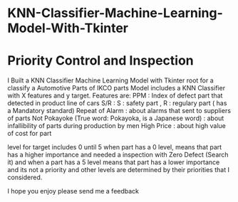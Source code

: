 # KNN-Classifier-Machine-Learning-Model-With-Tkinter
# Priority Control and Inspection

I Built a KNN Classifier Machine Learning Model with Tkinter root for a classify a Automotive Parts of IKCO parts
Model includes a KNN Classifier with X features and y target.
Features are:
PPM : Index of defect part that detected in product line of cars
S/R : S : safety part , R : regulary part ( has a Mandatory standard)
Repeat of Alarm : about alarms that sent to suppliers of parts
Not Pokayoke (True word: Pokayoka, is a Japanese word) : about infallibility of parts during production by men
High Price : about high value of cost for part

level for target includes 0 until 5
when part has a 0 level, means that part has a higher importance and needed a inspection with Zero Defect (Search it) and when a part has a 5 level means that part has a lower importance and its not a priority and other levels are determined by their priorities that I considered.

I hope you enjoy
please send me a feedback
